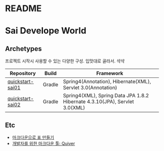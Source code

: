 # README

# Sai Develope World

## Archetypes

프로젝트 시작시 사용할 수 있는 다양한 구성. 입맛대로 골라서. 샥샥

| Repository | Build     | Framework         |
| ---------- | --------- | ----------------- |
| [quickstart-sai01](https://github.com/slothink/quickstart-sai01)| Gradle | Spring4(Annotation), Hibernate(XML), Servlet 3.0(Annotation) |
| [quickstart-sai02](https://github.com/slothink/quickstart-sai02)| Gradle | Spring4(XML), Spring Data JPA 1.8.2 Hibernate 4.3.10(JPA), Servlet 3.0(XML) |

## Etc

- [마크다운으로 표 만들기](https://productivityarchive.wordpress.com/2013/08/10/%EB%A7%88%ED%81%AC%EB%8B%A4%EC%9A%B4-%EC%96%B8%EC%96%B4%EB%A5%BC-%EC%9D%B4%EC%9A%A9%ED%95%B4%EC%84%9C-%ED%91%9C-%EB%A7%8C%EB%93%A4%EA%B8%B0%EC%98%81%EB%AC%B8-2)
- [개발자를 위한 마크다운 툴: Quiver](https://itunes.apple.com/kr/app/quiver-programmers-notebook/id866773894?mt=12)